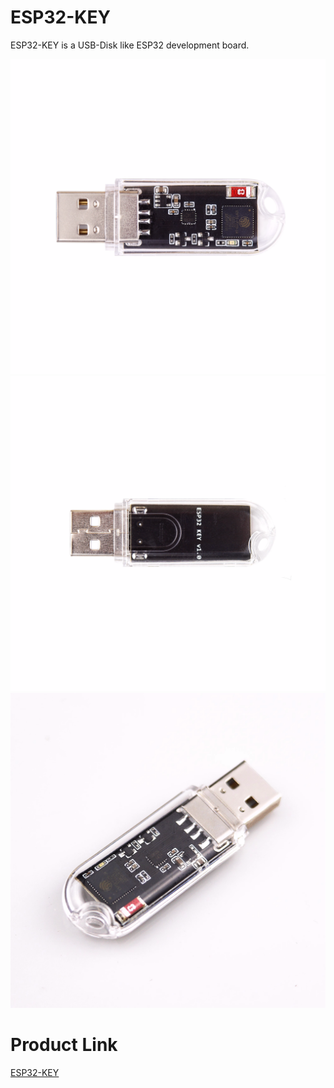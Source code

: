 # ESP32-KEY
ESP32-KEY is a USB-Disk like ESP32 development board.

![ESP32-top](https://github.com/wuxx/esp32-key/blob/main/doc/top.png)
![ESP32-bottom](https://github.com/wuxx/esp32-key/blob/main/doc/bottom.png)
![ESP32-1](https://github.com/wuxx/esp32-key/blob/main/doc/esp32-1.png)


# Product Link
[ESP32-KEY](https://www.aliexpress.com/item/3256805399146355.html?spm=5261.ProductManageOnline.0.0.2de02ddbhkfsyX&gatewayAdapt=4itemAdapt)

